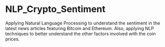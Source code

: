 # NLP_Crypto_Sentiment
Applying Natural Language Processing to understand the sentiment in the latest news articles featuring Bitcoin and Ethereum. Also, applying NLP techniques to better understand the other factors involved with the coin prices.
